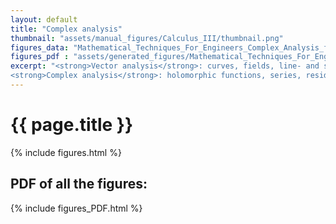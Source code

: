 ```yaml
---
layout: default
title: "Complex analysis"
thumbnail: "assets/manual_figures/Calculus_III/thumbnail.png"
figures_data: "Mathematical_Techniques_For_Engineers_Complex_Analysis_figures"
figures_pdf : "assets/generated_figures/Mathematical_Techniques_For_Engineers_Complex_Analysis/Mathematical_Techniques_For_Engineers_Complex_Analysis.pdf"
excerpt: "<strong>Vector analysis</strong>: curves, fields, line- and surface integrals... <br>
<strong>Complex analysis</strong>: holomorphic functions, series, residue theorem..."  
---
```

<h1>{{ page.title }}</h1>

{% include figures.html %}

<h2>PDF of all the figures:</h2>

{% include figures_PDF.html %}